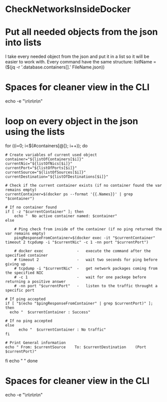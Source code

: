 # CheckNetworksInsideDocker




# Put all needed objects from the json into lists
I take every needed object from the json and put it in a list so it will be easier to work with.
Every command have the same structure: listName = ($(jq -r '.database.containers[].<object>' FileName.json))


# Spaces for cleaner view in the CLI
echo -e "\n\n\n\n"

# loop on every object in the json using the lists
for ((i=0; i<${#containers[@]}; i++)); do

	# Create variables of current used object
	container="${listOfContainers[$i]}"
	currentNic="${listOfNics[$i]}"
	currentPort="${listOfPorts[$i]}"
	currentSource="${listOfSources[$i]}"
	currentDestination="${listOfDestinations[$i]}"

	# Check if the current container exists (if no container found the var remains empty)
	currentContainer=$(docker ps --format '{{.Names}}' | grep "$container")

	# If no container found
	if [ -z "$currentContainer" ]; then
		echo "  No active container named: $container"
	else
	  
		# Ping check from inside of the container (if no ping returned the var remains empty)
		pingResponseFromContainer=$(docker exec -it "$currentContainer" timeout 2 tcpdump -i "$currentNic" -c 1 -nn port "$currentPort")
		
		# docker exec 				- 	execute the command after the specified container
		# timeout 2 				- 	wait two seconds for ping before giving up
		# tcpdump -i "$currentNic" 	- 	get network packages coming from the specified NIC
		# -c 1 						- 	wait for one packege before returning a positive answer
		# -nn port "$currentPort"	-	listen to the traffic throught a specific port	
		
	# If ping accepted
	if [ "$(echo "$pingResponseFromContainer" | grep $currentPort)" ]; then	
	  echo "  $currentContainer : Success"

	# If no ping accepted
	else	
		  echo "  $currentContainer : No traffic"		
	fi

	# Print General information
	echo " From: $currentSource    To: $currentDestination    (Port $currentPort)"	
	
  fi
  echo " "
done


# Spaces for cleaner view in the CLI
echo -e "\n\n\n\n"
